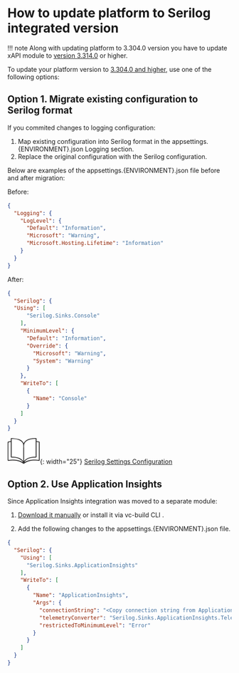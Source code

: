 # How to update platform to Serilog integrated version

!!! note
    Along with updating platform to 3.304.0 version you have to update xAPI module to [version 3.314.0](https://github.com/VirtoCommerce/vc-module-experience-api/releases/tag/3.314.0) or higher.

To update your platform version to [3.304.0 and higher](https://github.com/VirtoCommerce/vc-platform/releases), use one of the following options:

## Option 1. Migrate existing configuration to Serilog format

If you commited changes to logging configuration:

1. Map existing configuration into Serilog format in the appsettings.{ENVIRONMENT}.json Logging section.
1. Replace the original configuration with the Serilog configuration. 

Below are examples of the appsettings.{ENVIRONMENT}.json file before and after migration:

Before:

```json title="appsettings.{ENVIRONMENT}.json"
{
  "Logging": {
    "LogLevel": {
      "Default": "Information",
      "Microsoft": "Warning",
      "Microsoft.Hosting.Lifetime": "Information"
    }
  }
}
```

After:
```json title="appsettings.{ENVIRONMENT}.json"
{
  "Serilog": {
  "Using": [
      "Serilog.Sinks.Console"
    ],
    "MinimumLevel": {
      "Default": "Information",
      "Override": {
        "Microsoft": "Warning",
        "System": "Warning"
      }
    },
    "WriteTo": [
      {
        "Name": "Console"        
      }
    ]
  }
}
```

![Readmore](media/readmore.png){: width="25"} [Serilog Settings Configuration](https://github.com/serilog/serilog-settings-configuration)

## Option 2. Use Application Insights 

Since Application Insights integration was moved to a separate module:

1. [Download it manually](https://github.com/VirtoCommerce/vc-module-app-insights/releases)  or  install it via vc-build CLI <!--- TODO: Add link how to install module via vc-build CLI -->.

1. Add the following changes to the appsettings.{ENVIRONMENT}.json file.  

  ```json title="appsettings.{ENVIRONMENT}.json"
  {
    "Serilog": {
      "Using": [
        "Serilog.Sinks.ApplicationInsights"
      ],
      "WriteTo": [
        {
          "Name": "ApplicationInsights",
          "Args": {
            "connectionString": "<Copy connection string from Application Insights Resource Overview>",
            "telemetryConverter": "Serilog.Sinks.ApplicationInsights.TelemetryConverters.TraceTelemetryConverter, Serilog.Sinks.ApplicationInsights",
            "restrictedToMinimumLevel": "Error"
          }
        }
      ]
    }
  }
  ```

